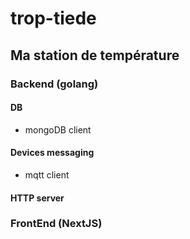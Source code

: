 # trop-tiede

## Ma station de température

### Backend (golang)

#### DB

- mongoDB client

#### Devices messaging

- mqtt client

#### HTTP server

### FrontEnd (NextJS)
